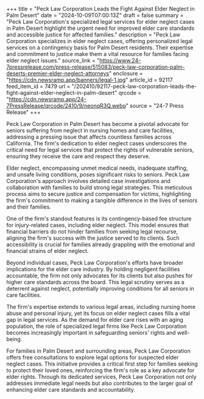 +++
title = "Peck Law Corporation Leads the Fight Against Elder Neglect in Palm Desert"
date = "2024-10-09T07:00:13Z"
draft = false
summary = "Peck Law Corporation's specialized legal services for elder neglect cases in Palm Desert highlight the urgent need for improved elder care standards and accessible justice for affected families."
description = "Peck Law Corporation specializes in elder neglect cases, offering personalized legal services on a contingency basis for Palm Desert residents. Their expertise and commitment to justice make them a vital resource for families facing elder neglect issues."
source_link = "https://www.24-7pressrelease.com/press-release/515083/peck-law-corporation-palm-deserts-premier-elder-neglect-attorneys"
enclosure = "https://cdn.newsramp.app/banners/legal-1.jpg"
article_id = 92117
feed_item_id = 7479
url = "/202410/92117-peck-law-corporation-leads-the-fight-against-elder-neglect-in-palm-desert"
qrcode = "https://cdn.newsramp.app/24-7PressRelease/qrcode/2410/9/neonqR3Q.webp"
source = "24-7 Press Release"
+++

<p>Peck Law Corporation in Palm Desert has become a pivotal advocate for seniors suffering from neglect in nursing homes and care facilities, addressing a pressing issue that affects countless families across California. The firm's dedication to elder neglect cases underscores the critical need for legal services that protect the rights of vulnerable seniors, ensuring they receive the care and respect they deserve.</p><p>Elder neglect, encompassing unmet medical needs, inadequate staffing, and unsafe living conditions, poses significant risks to seniors. Peck Law Corporation's approach involves detailed case investigations and collaboration with families to build strong legal strategies. This meticulous process aims to secure justice and compensation for victims, highlighting the firm's commitment to making a tangible difference in the lives of seniors and their families.</p><p>One of the firm's standout features is its contingency-based fee structure for injury-related cases, including elder neglect. This model ensures that financial barriers do not hinder families from seeking legal recourse, aligning the firm's success with the justice served to its clients. Such accessibility is crucial for families already grappling with the emotional and financial strains of elder neglect.</p><p>Beyond individual cases, Peck Law Corporation's efforts have broader implications for the elder care industry. By holding negligent facilities accountable, the firm not only advocates for its clients but also pushes for higher care standards across the board. This legal scrutiny serves as a deterrent against neglect, potentially improving conditions for all seniors in care facilities.</p><p>The firm's expertise extends to various legal areas, including nursing home abuse and personal injury, yet its focus on elder neglect cases fills a vital gap in legal services. As the demand for elder care rises with an aging population, the role of specialized legal firms like Peck Law Corporation becomes increasingly important in safeguarding seniors' rights and well-being.</p><p>For families in Palm Desert and surrounding areas, Peck Law Corporation offers free consultations to explore legal options for suspected elder neglect cases. This initiative provides a critical first step for families seeking to protect their loved ones, reinforcing the firm's role as a key advocate for elder rights. Through its dedicated services, Peck Law Corporation not only addresses immediate legal needs but also contributes to the larger goal of enhancing elder care standards and accountability.</p>